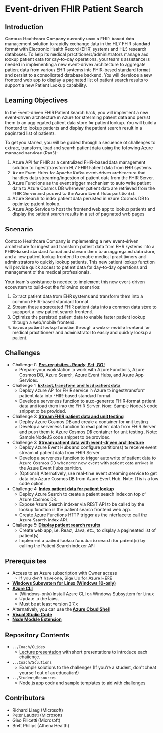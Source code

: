 # Event-driven FHIR Patient Search
## Introduction
Contoso Healthcare Company currently uses a FHIR-based data management solution to rapidly exchange data in the HL7 FHIR standard format with Electronic Health Record (EHR) systems and HLS research databases.  To help its medical practitioners/administrators manage and lookup patient data for day-to-day operations, your team's assistance is needed in implementing a new event-driven architecture to aggregate patient data from various EHR systems into FHIR-based standard format and persist to a consolidated database backend.  You will develope a new frontend web app to display a paginated list of patient search results to support a new Patient Lookup capability.  

 
## Learning Objectives
In the Event-driven FHIR Patient Search hack, you will implement a new event-driven architecture in Azure for streaming patient data and persist them to an aggregated patient data store for patient lookup.  You will build a frontend to lookup patients and display the patient search result in a paginated list of patients.

To get you started, you will be guided through a sequence of challenges to extract, transform, load and search patient data using the following Azure managed services (PaaS):
1. Azure API for FHIR as a centralized FHIR-based data management solution to ingest/transform HL7 FHIR Patient data from EHR systems.
2. Azure Event Hubs for Apache Kafka event-driven architecture that handles data streaming/ingestion of patient data from the FHIR Server.
3. Azure Functions as the event trigger mechanism to auto write patient data to Azure Cosmos DB whenever patient data are retrieved from the FHIR Server and pushed to the Azure Event Hubs partition(s).
4. Azure Search to index patient data persisted in Azure Cosmos DB to optimize patient lookup.
5. Azure App Service to host the frontend web app to lookup patients and display the patient search results in a set of paginated web pages.

## Scenario
Contoso Healthcare Company is implementing a new event-driven architecture for ingest and transform patient data from EHR systems into a FHIR-based standard format and stream them to an aggregated data store, and a new patient lookup frontend to enable medical practitioners and administrators to quickly lookup patients.  This new patient lookup function will provide quick access to patient data for day-to-day operations and management of the medical professionals.  

Your team's assistance is needed to implement this new event-driven ecosystem to build-out the following scenarios:
1. Extract patient data from EHR systems and transform them into a common FHIR-based standard format.
2. Stream these aggregated FHIR patient data into a common data store to suppport a new patient search frontend.
3. Optimize the persisted patient data to enable faster patient lookup through a web/mobile frontend. 
4. Expose patient lookup function through a web or mobile frontend for medical practitioners and administrator to easily and quickly lookup a patient.

## Challenges
- Challenge 0: **[Pre-requisites - Ready, Set, GO!](Student/Challenge00.md)**
   - Prepare your workstation to work with Azure Functions, Azure Cosmos DB, Azure Search, Azure Event Hubs, and Azure App Services.
- Challenge 1: **[Extract, transform and load patient data](Student/Challenge01.md)**
   - Deploy Azure API for FHIR service in Azure to ingest/transform patient data into FHIR-based standard format.
   - Develop a serverless function to auto-generate FHIR-format patient data and load them into the FHIR Server. Note: Sample NodeJS code snippet to be provided.  
- Challenge 2: **[Stream FHIR patient data and unit testing](Student/Challenge02.md)**
   - Deploy Azure Cosmos DB and create a container for unit testing
   - Develop a serverless function to read patient data from FHIR Server and push them to Azure Cosmos DB container for unit testing .  Note: Sample NodeJS code snippet to be provided.
- Challenge 3: **[Stream patient data with event-driven architecture](Student/Challenge03.md)**
   - Deploy Azure Event Hubs and configure partition(s) to receive event stream of patient data from FHIR Server
   - Develop a serverless function to trigger auto write of patient data to Azure Cosmos DB whenever new event with patient data arrives in the Azure Event Hubs partition.
   - (Optional) Alternatively, use real-time event streaming service to get data into Azure Cosmos DB from Azure Event Hub.  Note: tTis is a low code option.
- Challenge 4: **[Index patient data for patient lookup](Student/Challenge04.md)**
   - Deploy Azure Search to create a patient search index on top of Azure Cosmos DB.
   - Expose Azure Search indexer via REST API to be called by the lookup function in the patient search frontend web app.
   - Create Azure Functions HTTP trigger as the interface to call the Azure Search index API.
- Challenge 5: **[Display patient search results](Student/Challenge05.md)**
   - Create web app, i.e. React, Java, etc., to display a pagineated list of patient(s)
   - Implement a patient lookup function to search for patient(s) by calling the Patient Search indexer API

## Prerequisites
- Access to an Azure subscription with Owner access
   - If you don't have one, [Sign Up for Azure HERE](https://azure.microsoft.com/en-us/free/)
- [**Windows Subsystem for Linux (Windows 10-only)**](https://docs.microsoft.com/en-us/windows/wsl/install-win10)
- [**Azure CLI**](https://docs.microsoft.com/en-us/cli/azure/install-azure-cli)
   - (Windows-only) Install Azure CLI on Windows Subsystem for Linux
   - Update to the latest
   - Must be at least version 2.7.x
- Alternatively, you can use the [**Azure Cloud Shell**](https://shell.azure.com/)
- [**Visual Studio Code**](https://code.visualstudio.com/)
- [**Node Module Extension**](https://code.visualstudio.com/docs/nodejs/extensions)

## Repository Contents
- `../Coach/Guides`
  - [Lecture presentation](Coach/Guides/Lectures.pptx) with short presentations to introduce each challenge.
- `../Coach/Solutions`
   - Example solutions to the challenges (If you're a student, don't cheat yourself out of an education!)
- `../Student/Resources`
   - Node.js app code and sample templates to aid with challenges

## Contributors
- Richard Liang (Microsoft)
- Peter Laudati (Microsoft)
- Gino Filicetti (Microsoft)
- Brett Philips (Athena Health)


